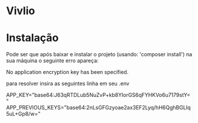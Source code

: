 # Vivlio

# Instalação

Pode ser que após baixar e instalar o projeto (usando: 'composer install') na sua máquina o seguinte erro apareça:

No application encryption key has been specified.

para resolver insira as seguintes linha em seu .env

APP_KEY="base64:J63qRTDLub5NuZvP+kb8YIorGS6qFYHKVo6u7179stY="
APP_PREVIOUS_KEYS="base64:2nLsGFGzyoae2ax3EF2Lyq/hH6QghBGLIq5uL+Gp8/w="
